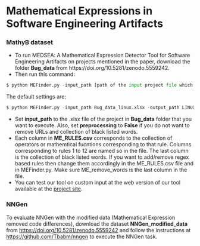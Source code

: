 # Mathematical Expressions in Software Engineering Artifacts
### MathyB dataset
<ul>
<li>To run MEDSEA: A Mathematical Expression Detector Tool for Software Engineering Artifacts on projects mentioned in the paper, download the folder <b>Bug_data</b> from https://doi.org/10.5281/zenodo.5559242. </li>
<li>Then run this command:</li>
</ul>

```python
$ python MEFinder.py -input_path [path of the input project file which should be a .xlsx file] -output_path [path of the output file which should be a .csv file] -preprocess [True or False]
```
The default settings are:
```python
$ python MEFinder.py -input_path Bug_data_linux.xlsx -output_path LINUX.csv -preprocess True
```
<ul>
<li> Set <b>input_path</b> to the .xlsx file of the project in <b>Bug_data</b> folder that you want to execute. Also, set <b>preprocessing</b> to <b>False</b> if you do not want to remove URLs and collection of black listed words.</li>
<li> Each column in <b>ME_RULES.csv</b> corresponds to the collection of operators or mathemtical fucntions corresponding to that rule. Columns corresponding to rules 1 to 12 are named so in the file. The last column is the collection of black listed words. If you want to add/remove regex based rules then change them accordingly in the ME_RULES.csv file and in MEFinder.py. Make sure ME_remove_words is the last column in the file. </li>
<li> You can test our tool on custom input at the web version of our tool available at the <a href="https://med-sea.herokuapp.com/">project site</a>.</li></ul>

### NNGen
To evaluate NNGen with the modified data (Mathematical Expression removed code differences), download the dataset <b>NNGen_modified_data</b> from https://doi.org/10.5281/zenodo.5559242 and follow the instructions at https://github.com/Tbabm/nngen to execute the NNGen task.
